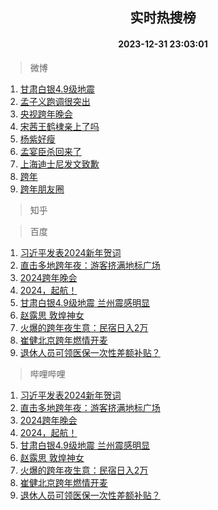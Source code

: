<div align="center"><h2>实时热搜榜</h2><h4>2023-12-31 23:03:01</h4></div>

> 微博  

1. [甘肃白银4.9级地震](https://s.weibo.com/weibo?q=%23%E7%94%98%E8%82%83%E7%99%BD%E9%93%B64.9%E7%BA%A7%E5%9C%B0%E9%9C%87%23&t=31&band_rank=1&Refer=top)<br />
2. [孟子义跑调很突出](https://s.weibo.com/weibo?q=%E5%AD%9F%E5%AD%90%E4%B9%89%E8%B7%91%E8%B0%83%E5%BE%88%E7%AA%81%E5%87%BA&t=31&band_rank=2&Refer=top)<br />
3. [央视跨年晚会](https://s.weibo.com/weibo?q=%23%E5%A4%AE%E8%A7%86%E8%B7%A8%E5%B9%B4%E6%99%9A%E4%BC%9A%23&t=31&band_rank=3&Refer=top)<br />
4. [宋茜王鹤棣亲上了吗](https://s.weibo.com/weibo?q=%E5%AE%8B%E8%8C%9C%E7%8E%8B%E9%B9%A4%E6%A3%A3%E4%BA%B2%E4%B8%8A%E4%BA%86%E5%90%97&t=31&band_rank=4&Refer=top)<br />
5. [杨紫好瘦](https://s.weibo.com/weibo?q=%E6%9D%A8%E7%B4%AB%E5%A5%BD%E7%98%A6&t=31&band_rank=5&Refer=top)<br />
6. [孟宴臣杀回来了](https://s.weibo.com/weibo?q=%E5%AD%9F%E5%AE%B4%E8%87%A3%E6%9D%80%E5%9B%9E%E6%9D%A5%E4%BA%86&t=31&band_rank=6&Refer=top)<br />
7. [上海迪士尼发文致歉](https://s.weibo.com/weibo?q=%23%E4%B8%8A%E6%B5%B7%E8%BF%AA%E5%A3%AB%E5%B0%BC%E5%8F%91%E6%96%87%E8%87%B4%E6%AD%89%23&t=31&band_rank=7&Refer=top)<br />
8. [跨年](https://s.weibo.com/weibo?q=%E8%B7%A8%E5%B9%B4&t=31&band_rank=8&Refer=top)<br />
9. [跨年朋友圈](https://s.weibo.com/weibo?q=%E8%B7%A8%E5%B9%B4%E6%9C%8B%E5%8F%8B%E5%9C%88&t=31&band_rank=9&Refer=top)<br />

> 知乎  


> 百度  

1. [习近平发表2024新年贺词](https://www.baidu.com/s?wd=%E4%B9%A0%E8%BF%91%E5%B9%B3%E5%8F%91%E8%A1%A82024%E6%96%B0%E5%B9%B4%E8%B4%BA%E8%AF%8D&sa=fyb_news&rsv_dl=fyb_news)<br />
2. [直击多地跨年夜：游客挤满地标广场](https://www.baidu.com/s?wd=%E7%9B%B4%E5%87%BB%E5%A4%9A%E5%9C%B0%E8%B7%A8%E5%B9%B4%E5%A4%9C%EF%BC%9A%E6%B8%B8%E5%AE%A2%E6%8C%A4%E6%BB%A1%E5%9C%B0%E6%A0%87%E5%B9%BF%E5%9C%BA&sa=fyb_news&rsv_dl=fyb_news)<br />
3. [2024跨年晚会](https://www.baidu.com/s?wd=2024%E8%B7%A8%E5%B9%B4%E6%99%9A%E4%BC%9A&sa=fyb_news&rsv_dl=fyb_news)<br />
4. [2024，起航！](https://www.baidu.com/s?wd=2024%EF%BC%8C%E8%B5%B7%E8%88%AA%EF%BC%81&sa=fyb_news&rsv_dl=fyb_news)<br />
5. [甘肃白银4.9级地震 兰州震感明显](https://www.baidu.com/s?wd=%E7%94%98%E8%82%83%E7%99%BD%E9%93%B64.9%E7%BA%A7%E5%9C%B0%E9%9C%87+%E5%85%B0%E5%B7%9E%E9%9C%87%E6%84%9F%E6%98%8E%E6%98%BE&sa=fyb_news&rsv_dl=fyb_news)<br />
6. [赵露思 敦煌神女](https://www.baidu.com/s?wd=%E8%B5%B5%E9%9C%B2%E6%80%9D+%E6%95%A6%E7%85%8C%E7%A5%9E%E5%A5%B3&sa=fyb_news&rsv_dl=fyb_news)<br />
7. [火爆的跨年夜生意：民宿日入2万](https://www.baidu.com/s?wd=%E7%81%AB%E7%88%86%E7%9A%84%E8%B7%A8%E5%B9%B4%E5%A4%9C%E7%94%9F%E6%84%8F%EF%BC%9A%E6%B0%91%E5%AE%BF%E6%97%A5%E5%85%A52%E4%B8%87&sa=fyb_news&rsv_dl=fyb_news)<br />
8. [崔健北京跨年燃情开麦](https://www.baidu.com/s?wd=%E5%B4%94%E5%81%A5%E5%8C%97%E4%BA%AC%E8%B7%A8%E5%B9%B4%E7%87%83%E6%83%85%E5%BC%80%E9%BA%A6&sa=fyb_news&rsv_dl=fyb_news)<br />
9. [退休人员可领医保一次性差额补贴？](https://www.baidu.com/s?wd=%E9%80%80%E4%BC%91%E4%BA%BA%E5%91%98%E5%8F%AF%E9%A2%86%E5%8C%BB%E4%BF%9D%E4%B8%80%E6%AC%A1%E6%80%A7%E5%B7%AE%E9%A2%9D%E8%A1%A5%E8%B4%B4%EF%BC%9F&sa=fyb_news&rsv_dl=fyb_news)<br />

> 哔哩哔哩  

1. [习近平发表2024新年贺词](https://www.baidu.com/s?wd=%E4%B9%A0%E8%BF%91%E5%B9%B3%E5%8F%91%E8%A1%A82024%E6%96%B0%E5%B9%B4%E8%B4%BA%E8%AF%8D&sa=fyb_news&rsv_dl=fyb_news)<br />
2. [直击多地跨年夜：游客挤满地标广场](https://www.baidu.com/s?wd=%E7%9B%B4%E5%87%BB%E5%A4%9A%E5%9C%B0%E8%B7%A8%E5%B9%B4%E5%A4%9C%EF%BC%9A%E6%B8%B8%E5%AE%A2%E6%8C%A4%E6%BB%A1%E5%9C%B0%E6%A0%87%E5%B9%BF%E5%9C%BA&sa=fyb_news&rsv_dl=fyb_news)<br />
3. [2024跨年晚会](https://www.baidu.com/s?wd=2024%E8%B7%A8%E5%B9%B4%E6%99%9A%E4%BC%9A&sa=fyb_news&rsv_dl=fyb_news)<br />
4. [2024，起航！](https://www.baidu.com/s?wd=2024%EF%BC%8C%E8%B5%B7%E8%88%AA%EF%BC%81&sa=fyb_news&rsv_dl=fyb_news)<br />
5. [甘肃白银4.9级地震 兰州震感明显](https://www.baidu.com/s?wd=%E7%94%98%E8%82%83%E7%99%BD%E9%93%B64.9%E7%BA%A7%E5%9C%B0%E9%9C%87+%E5%85%B0%E5%B7%9E%E9%9C%87%E6%84%9F%E6%98%8E%E6%98%BE&sa=fyb_news&rsv_dl=fyb_news)<br />
6. [赵露思 敦煌神女](https://www.baidu.com/s?wd=%E8%B5%B5%E9%9C%B2%E6%80%9D+%E6%95%A6%E7%85%8C%E7%A5%9E%E5%A5%B3&sa=fyb_news&rsv_dl=fyb_news)<br />
7. [火爆的跨年夜生意：民宿日入2万](https://www.baidu.com/s?wd=%E7%81%AB%E7%88%86%E7%9A%84%E8%B7%A8%E5%B9%B4%E5%A4%9C%E7%94%9F%E6%84%8F%EF%BC%9A%E6%B0%91%E5%AE%BF%E6%97%A5%E5%85%A52%E4%B8%87&sa=fyb_news&rsv_dl=fyb_news)<br />
8. [崔健北京跨年燃情开麦](https://www.baidu.com/s?wd=%E5%B4%94%E5%81%A5%E5%8C%97%E4%BA%AC%E8%B7%A8%E5%B9%B4%E7%87%83%E6%83%85%E5%BC%80%E9%BA%A6&sa=fyb_news&rsv_dl=fyb_news)<br />
9. [退休人员可领医保一次性差额补贴？](https://www.baidu.com/s?wd=%E9%80%80%E4%BC%91%E4%BA%BA%E5%91%98%E5%8F%AF%E9%A2%86%E5%8C%BB%E4%BF%9D%E4%B8%80%E6%AC%A1%E6%80%A7%E5%B7%AE%E9%A2%9D%E8%A1%A5%E8%B4%B4%EF%BC%9F&sa=fyb_news&rsv_dl=fyb_news)<br />
